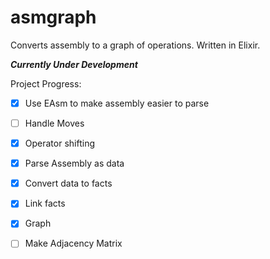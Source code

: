 # asmgraph
Converts assembly to a graph of operations. Written in Elixir. 

***Currently Under Development***

Project Progress:

 - [X] Use EAsm to make assembly easier to parse
 - [ ] Handle Moves
 - [X] Operator shifting
 - [X] Parse Assembly as data
 - [X] Convert data to facts
 - [X] Link facts
 - [X] Graph
 - [ ] Make Adjacency Matrix
 
